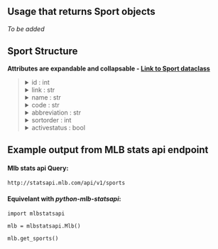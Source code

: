 ## Usage that returns Sport objects

_To be added_

## Sport Structure

**Attributes are expandable and collapsable - [Link to Sport dataclass](https://github.com/zero-sum-seattle/python-mlb-statsapi/blob/development/mlbstatsapi/models/sports/sport.py)**


<blockquote>

<details>
<summary>id : int   </summary>

* id number of the sport  
</details>

<details>
<summary>link : str   </summary>

* link of the sport  
</details>

<details>
<summary>name : str    </summary>

* name the sport  
</details>

<details>
<summary>code : str   </summary>

* Sport code  
</details>

<details>
<summary>abbreviation : str   </summary>

* Abbreviation for the sport  
</details>

<details>
<summary>sortorder : int   </summary>

* Some sort of sorting order  
</details>

<details>
<summary>activestatus : bool   </summary>

* Is the sport active  
</details>

</blockquote>


## Example output from MLB stats api endpoint

#### Mlb stats api Query:   
```http://statsapi.mlb.com/api/v1/sports```

#### Equivelant with *python-mlb-statsapi*:   
```
import mlbstatsapi

mlb = mlbstatsapi.Mlb()

mlb.get_sports()
```
